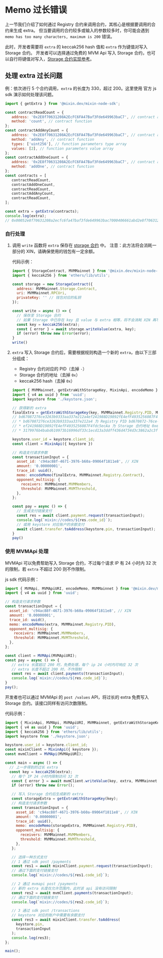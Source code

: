 # Memo 过长错误

上一节我们介绍了如何通过 Registry 合约来调用合约，其核心是根据要调用的合约来生成 extra。
但当要调用的合约较多或输入的参数较多时，你可能会遇到 `memo has too many characters, maximum is 200` 错误。

此时，开发者需要将 `extra` 的 keccak256 hash 值和 `extra` 作为键值对写入 Storage 合约。
开发者可以选择通过免费的 MVM Api 写入 Storage 合约，也可以自行将键值对写入，[Storage 合约实现参考](/zh/reference/storage)。

## 处理 extra 过长问题

例：依次进行 5 个合约调用，`extra` 的长度为 330，超过 200。这里使用 官方 js sdk 演示如何处理该问题。

```javascript
import { getExtra } from '@mixin.dev/mixin-node-sdk';

const contractReadCount = {
   address: '0x2E8f70631208A2EcFC6FA47Baf3Fde649963baC7', // contract address
   method: 'count', // contract function
};
const contractAddAnyCount = {
   address: '0x2E8f70631208A2EcFC6FA47Baf3Fde649963baC7', // contract address
   method: 'addAny', // contract function
   types: ['uint256'], // function parameters type array
   values: [2], // function parameters value array
};
const contractAddOneCount = {
   address: '0x2E8f70631208A2EcFC6FA47Baf3Fde649963baC7', // contract address
   method: 'addOne', // contract function
};
const contracts = [
   contractReadCount,
   contractAddOneCount,
   contractReadCount,
   contractAddAnyCount,
   contractReadCount,
];

const extra = getExtra(contracts);
console.log(extra);
// 0x00052e8f70631208a2ecfc6fa47baf3fde649963bac7000406661abd2e8f70631208a2ecfc6fa47baf3fde649963bac700046057d3ee2e8f70631208a2ecfc6fa47baf3fde649963bac7000406661abd2e8f70631208a2ecfc6fa47baf3fde649963bac7002477ad0aab00000000000000000000000000000000000000000000000000000000000000022e8f70631208a2ecfc6fa47baf3fde649963bac7000406661abd
```


### 自行处理

1. 调用 `write` 函数将 `extra` 保存在 [storage 合约](https://github.com/MixinNetwork/trusted-group/blob/master/mvm/quorum/contracts/storage.sol) 中。
   注意：此方法将会消耗一部分的 XIN，请确保使用的钱包有一定余额。

   代码示例：

   ```javascript
   import { StorageContract, MVMMainnet } from '@mixin.dev/mixin-node-sdk';
   import { keccak256 } from 'ethers/lib/utils';
   
   const storage = new StorageContract({
     address: MVMMainnet.Storage.Contract,
     uri: MVMMainnet.RPCUri,
     privateKey: '' // 钱包对应的私钥
   });

   const write = async () => {
     // 保存至 Storage 合约
     // 如果 Storage 中已存在 key 且 value 与 extra 相等，将不会消耗 XIN 再写入一次
     const key = keccak256(extra);
     const { error } = await storage.writeValue(extra, key);
     if (error) throw new Error(error);
   }
   write()
   ```

2. `extra` 写入 Storage 合约后，需要根据规则构造一个新的 `extra`，由以下三部分组成：
   * Registry 合约对应的 PID（去掉 `-`）
   * Storage 合约的地址（去掉 `0x`）
   * keccak256 hash（去掉 `0x`）

   ```javascript
   import { MVMMainnet, getExtraWithStorageKey, MixinApi, encodeMemo } from '@mixin.dev/mixin-node-sdk';
   import { v4 as uuid } from 'uuid';
   import keystore from './keystore.json';
   
   // 获得新的 extra
   finalExtra = getExtraWithStorageKey(key, MVMMainnet.Registry.PID, MVMMainnet.Storage.Contract);
   // bd67087276ce3263b9333aa337e212a4ef241988D19892fE4efF4935256087F4fdc5ecAa3179976b4babd610973b16996df33c1ecd13a3ddff436d4734d3c3862a2c3fe9
   // * bd67087276ce3263b9333aa337e212a4 为 Registry PID bd670872-76ce-3263-b933-3aa337e212a4 去掉 -
   // * ef241988D19892fE4efF4935256087F4fdc5ecAa 为 Storage 合约地址 0xef241988D19892fE4efF4935256087F4fdc5ecAa 去掉 0x
   // * 3179976b4babd610973b16996df33c1ecd13a3ddff436d4734d3c3862a2c3fe9 为 keccak256 hash 去掉 0x
   
   keystore.user_id = keystore.client_id;
   const client = MixinApi({ keystore })
   
   // 构造支付请求参数
   const transactionInput = {
     asset_id: 'c94ac88f-4671-3976-b60a-09064f1811e8', // XIN
     amount: '0.00000001',
     trace_id: uuid(),
     memo: encodeMemo(finalExtra, MVMMainnet.Registry.Contract),
     opponent_multisig: {
       receivers: MVMMainnet.MVMMembers,
       threshold: MVMMainnet.MVMThreshold,
     },
   };
   
   const pay = async () => {
     // 生成支付链接支付
     const res = await client.payment.request(transactionInput);
     console.log(`mixin://codes/${res.code_id}`);
     // 或用 keystore 对应账户的余额支付
     await client.transfer.toAddress(keystore.pin, transactionInput);
   }
   pay()
   ```
   
### 使用 MVMApi 处理

MVMApi 可以免费帮助写入 Storage 合约，不过每个请求 IP 有 24 小时内 32 次的限制，若 `extra` 不超过 200 则不作限制。

js sdk 代码示例：

```javascript
import { MVMApi, MVMApiURI, encodeMemo, MVMMainnet } from '@mixin.dev/mixin-node-sdk';
import { v4 as uuid } from 'uuid';

// 构造支付请求参数
const transactionInput = {
  asset_id: 'c94ac88f-4671-3976-b60a-09064f1811e8', // XIN
  amount: '0.00000001',
  trace_id: uuid(),
  memo: encodeMemo(extra, MVMMainnet.Registry.PID),
  opponent_multisig: {
    receivers: MVMMainnet.MVMMembers,
    threshold: MVMMainnet.MVMThreshold,
  },
};

const client = MVMApi(MVMApiURI);
const pay = async () => {
   // extra 长度超过 200 时，免费处理，每个 ip 24 小时内可响应 32 次
   // extra 长度不超过 200 时，不作限制
   const res = await client.payments(transactionInput);
   console.log(`mixin://codes/${res.code_id}`);
}
pay();
```

开发者也可以通过 MVMApi 的 `post /values` API，将过长的 extra 免费写入 Storage 合约。该接口同样有访问次数限制。

代码示例：

```javascript
import { MixinApi, MVMApi, MVMApiURI, MVMMainnet, getExtraWithStorageKey, encodeMemo } from '@mixin.dev/mixin-node-sdk';
import { v4 as uuid } from 'uuid';
import { keccak256 } from 'ethers/lib/utils';
import keystore from './keystore.json';

keystore.user_id = keystore.client_id;
const mixinClient = MixinApi({ keystore });
const mvmClient = MVMApi(MVMApiURI);

const main = async () => {
  // 上一步得到的过长 extra
  const key = keccak256(extra);
   // 每个 IP 24 小时内限制访问 32 次
   const { error } = await mvmClient.writeValue(key, extra, MVMMainnet.Storage.Contract);
   if (error) throw new Error();

   // 写入 Storage 合约后生成新的 extra
   const storageExtra = getExtraWithStorageKey(key);
   // 构造支付请求参数
   const transactionInput = {
     asset_id: 'c94ac88f-4671-3976-b60a-09064f1811e8', // XIN
     amount: '0.00000001',
     trace_id: uuid(),
     memo: encodeMemo(storageExtra, MVMMainnet.Registry.PID),
     opponent_multisig: {
       receivers: MVMMainnet.MVMMembers,
       threshold: MVMMainnet.MVMThreshold,
     },
   };

   // 选择一种方式支付
   // 1 通过 sdk post /payments
   const res1 = await mixinClient.payment.request(transactionInput);
   // 通过下面的支付链接支付
   console.log(`mixin://codes/${res1.code_id}`);

   // 2 通过 mvmapi post /payments
   // 新的 extra 长度在允许范围内，此时该 api 没有访问限制
   const res2 = await mvmClient.payments(transactionInput);
   // 通过下面的支付链接支付
   console.log(`mixin://codes/${res2.code_id}`);

   // 3 通过 sdk post /transactions
   // keystore 对应的账户中需要有余额支付
   const res3 = await mixinClient.transfer.toAddress(
     keystore.pin,
     transactionInput
   );
   console.log(res3);
};

main();
```
